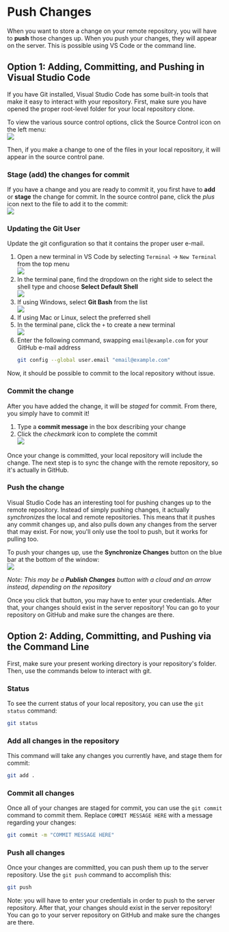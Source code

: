 # Push Changes
When you want to store a change on your remote repository, you will have to **push** those changes up. When you push your changes, they will appear on the server. This is possible using VS Code or the command line.

## Option 1: Adding, Committing, and Pushing in Visual Studio Code
If you have Git installed, Visual Studio Code has some built-in tools that make it easy to interact with your repository. First, make sure you have opened the proper root-level folder for your local repository clone.

To view the various source control options, click the Source Control icon on the left menu:  
![](https://i.imgur.com/jm8aCAA.png)

Then, if you make a change to one of the files in your local repository, it will appear in the source control pane.

### Stage (add) the changes for commit
If you have a change and you are ready to commit it, you first have to **add** or **stage** the change for commit. In the source control pane, click the _plus_ icon next to the file to add it to the commit:  
![](https://i.imgur.com/dtSdJny.png)

### Updating the Git User
Update the git configuration so that it contains the proper user e-mail.

1. Open a new terminal in VS Code by selecting `Terminal` -> `New Terminal` from the top menu  
    ![](https://i.imgur.com/Ah0ogIi.png)
1. In the terminal pane, find the dropdown on the right side to select the shell type and choose **Select Default Shell**  
    ![](https://i.imgur.com/YDPvuRn.png)
1. If using Windows, select **Git Bash** from the list  
    ![](https://i.imgur.com/ZRRh4Ja.png)
1. If using Mac or Linux, select the preferred shell
1. In the terminal pane, click the `+` to create a new terminal  
    ![](https://i.imgur.com/Nkudw3L.png)
1. Enter the following command, swapping `email@example.com` for your GitHub e-mail address
    ```bash
    git config --global user.email "email@example.com"
    ```

Now, it should be possible to commit to the local repository without issue.

### Commit the change
After you have added the change, it will be _staged_ for commit. From there, you simply have to commit it!

1. Type a **commit message** in the box describing your change
1. Click the _checkmark_ icon to complete the commit  
    ![](https://i.imgur.com/WRwINED.png)

Once your change is committed, your local repository will include the change. The next step is to sync the change with the remote repository, so it's actually in GitHub.

### Push the change
Visual Studio Code has an interesting tool for pushing changes up to the remote repository. Instead of simply pushing changes, it actually _synchronizes_ the local and remote repositories. This means that it pushes any commit changes up, and also pulls down any changes from the server that may exist. For now, you'll only use the tool to push, but it works for pulling too.

To push your changes up, use the **Synchronize Changes** button on the blue bar at the bottom of the window:  
![](https://i.imgur.com/d2PY1qT.png)

_Note: This may be a **Publish Changes** button with a cloud and an arrow instead, depending on the repository_

Once you click that button, you may have to enter your credentials. After that, your changes should exist in the server repository! You can go to your repository on GitHub and make sure the changes are there.

## Option 2: Adding, Committing, and Pushing via the Command Line
First, make sure your present working directory is your repository's folder. Then, use the commands below to interact with git.

### Status
To see the current status of your local repository, you can use the `git status` command:

```bash
git status
```

### Add all changes in the repository
This command will take any changes you currently have, and stage them for commit:

```bash
git add .
```

### Commit all changes
Once all of your changes are staged for commit, you can use the `git commit` command to commit them. Replace `COMMIT MESSAGE HERE` with a message regarding your changes:

```bash
git commit -m "COMMIT MESSAGE HERE"
```

### Push all changes
Once your changes are committed, you can push them up to the server repository. Use the `git push` command to accomplish this:

```bash
git push
```

Note: you will have to enter your credentials in order to push to the server repository. After that, your changes should exist in the server repository! You can go to your server repository on GitHub and make sure the changes are there.